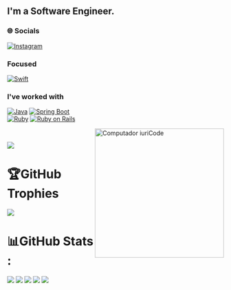 ## I'm a Software Engineer.

### 🌐 Socials
[![Instagram](https://img.shields.io/badge/Instagram-andre.borba_-purple?style=for-the-badge&logo=instagram)](https://instagram.com/andre.borba_)

### Focused
[![Swift](https://img.shields.io/badge/Swift-%23f05138?style=for-the-badge&logo=swift&logoColor=white)](https://developer.apple.com/swift/)

### I've worked with
[![Java](https://img.shields.io/badge/Java-%23FF5733?style=for-the-badge&logo=java&logoColor=white)](https://www.oracle.com/java/)
[![Spring Boot](https://img.shields.io/badge/Spring%20Boot-%236DB33F?style=for-the-badge&logo=spring&logoColor=white)](https://spring.io/projects/spring-boot/)
<br>
[![Ruby](https://img.shields.io/badge/Ruby-CC342D?style=for-the-badge&logo=ruby&logoColor=white)](https://www.ruby-lang.org/en/)
[![Ruby on Rails](https://img.shields.io/badge/Ruby%20on%20Rails-%23CC0000?style=for-the-badge&logo=ruby-on-rails&logoColor=white)](https://rubyonrails.org/)

<img src="https://raw.githubusercontent.com/MicaelliMedeiros/micaellimedeiros/master/image/computer-illustration.png" min-width="300px" max-width="300px" width="300px" align="right" alt="Computador iuriCode">
<br>

[![](https://visitcount.itsvg.in/api?id=AF2B&icon=3&color=1)](https://visitcount.itsvg.in)

# 🏆GitHub Trophies
![](https://github-profile-trophy.vercel.app/?username=AF2B&theme=github&no-frame=false&no-bg=false&margin-w=4)

# 📊GitHub Stats :
![](http://github-profile-summary-cards.vercel.app/api/cards/profile-details?username=af2b&theme=github)
![](http://github-profile-summary-cards.vercel.app/api/cards/repos-per-language?username=af2b&theme=github)
![](http://github-profile-summary-cards.vercel.app/api/cards/most-commit-language?username=af2b&theme=github)
![](http://github-profile-summary-cards.vercel.app/api/cards/stats?username=af2b&theme=github)
![](http://github-profile-summary-cards.vercel.app/api/cards/productive-time?username=af2b&theme=github&utcOffset=8)

